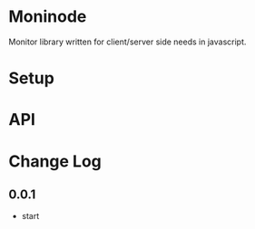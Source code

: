 Moninode
====
Monitor library written for client/server side needs in javascript.

Setup
====

API
====

Change Log
====

0.0.1
----
- start